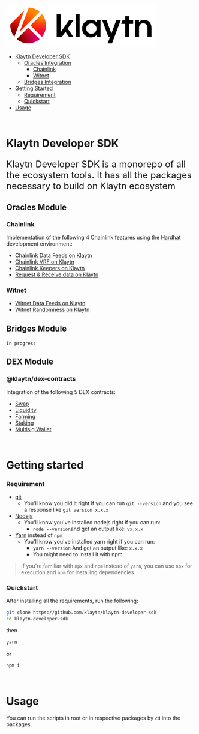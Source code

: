 
![Logo](./KlaytnLogo.png)
- [Klaytn Developer SDK](#klaytn-developer-sdk)
  - [Oracles Integration](#oracles-module)
    - [Chainlink](#chainlink)
    - [Witnet](#witnet)
  - [Bridges Integration](#bridges-module)
- [Getting Started](#getting-started)
  - [Requirement](#requirement)
  - [Quickstart](#quickstart)
- [Usage](#usage)

<br/>

# Klaytn Developer SDK
<p style="font-size:x-large">Klaytn Developer SDK is a monorepo of all the ecosystem tools. It has all the packages necessary to build on Klaytn ecosystem</p>

## Oracles Module
### Chainlink
Implementation of the following 4 Chainlink features using the [Hardhat](https://hardhat.org/) development environment:
- [Chainlink Data Feeds on Klaytn](/packages/oracles-starter-kit/README.md)
- [Chainlink VRF on Klaytn](/packages/oracles-starter-kit/README.md)
- [Chainlink Keepers on Klaytn](/packages/oracles-starter-kit/README.md)
- [Request & Receive data on Klaytn](/packages/oracles-starter-kit/README.md)

### Witnet
- [Witnet Data Feeds on Klaytn](/packages/oracles-starter-kit/README.md)
- [Witnet Randomness on Klaytn](/packages/oracles-starter-kit/README.md)

## Bridges Module
`In progress`

## DEX Module
### @klaytn/dex-contracts
Integration of the following 5 DEX contracts:
- [Swap](/packages/dexs-starter-kit/core/Swap.ts)
- [Liquidity](/packages/dexs-starter-kit/core/Liquidity.ts)
- [Farming](/packages/dexs-starter-kit/core/Farming.ts)
- [Staking](/packages/dexs-starter-kit/core/Staking.ts)
- [Multisig Wallet](/packages/dexs-starter-kit/core/MultiSig.ts)

<br/>

# Getting started
### Requirement
- [git](https://git-scm.com/book/en/v2/Getting-Started-Installing-Git)
  - You'll know you did it right if you can run `git --version` and you see a response like `git version x.x.x`
- [Nodejs](https://nodejs.org/en/)
  - You'll know you've installed nodejs right if you can run:
    - `node --version`and get an output like: `vx.x.x`
- [Yarn](https://classic.yarnpkg.com/lang/en/docs/install/) instead of `npm`
  - You'll know you've installed yarn right if you can run:
    - `yarn --version` And get an output like: `x.x.x`
    - You might need to install it with npm

> If you're familiar with `npx` and `npm` instead of `yarn`, you can use `npx` for execution and `npm` for installing dependencies.

### Quickstart

After installing all the requirements, run the following:
```bash
git clone https://github.com/klaytn/klaytn-developer-sdk
cd klaytn-developer-sdk
```
then
```bash
yarn
```

or
```bash
npm i
```

<br/>

# Usage
You can run the scripts in root or in respective packages by `cd` into the packages. 
